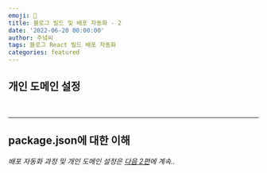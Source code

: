 ```yaml
---
emoji: 🔮
title: 블로그 빌드 및 배포 자동화 - 2
date: '2022-06-20 00:00:00'
author: 주녘씨
tags: 블로그 React 빌드 배포 자동화
categories: featured
---
```


## **개인 도메인 설정**


<br/>

---


## **package.json에 대한 이해**



*배포 자동화 과정 및 개인 도메인 설정은 [다음 2편]()에 계속..*


```toc

```